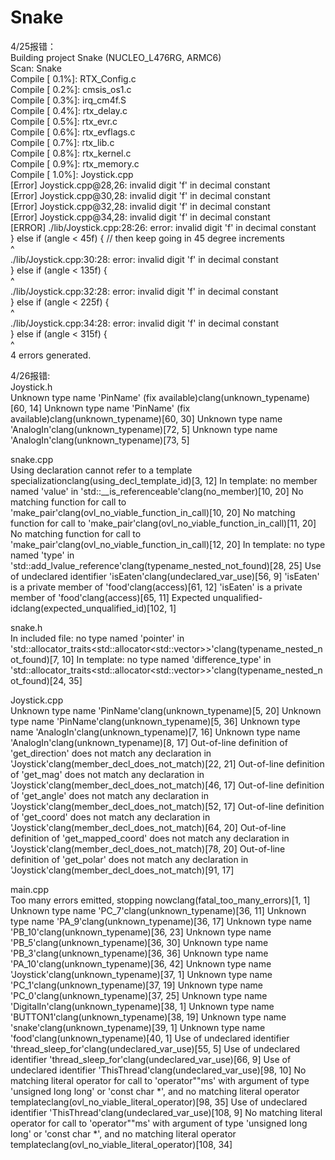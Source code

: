 # Snake
4/25报错：<br>
Building project Snake (NUCLEO_L476RG, ARMC6)<br>
Scan: Snake<br>
Compile [  0.1%]: RTX_Config.c<br>
Compile [  0.2%]: cmsis_os1.c<br>
Compile [  0.3%]: irq_cm4f.S<br>
Compile [  0.4%]: rtx_delay.c<br>
Compile [  0.5%]: rtx_evr.c<br>
Compile [  0.6%]: rtx_evflags.c<br>
Compile [  0.7%]: rtx_lib.c<br>
Compile [  0.8%]: rtx_kernel.c<br>
Compile [  0.9%]: rtx_memory.c<br>
Compile [  1.0%]: Joystick.cpp<br>
[Error] Joystick.cpp@28,26: invalid digit 'f' in decimal constant<br>
[Error] Joystick.cpp@30,28: invalid digit 'f' in decimal constant<br>
[Error] Joystick.cpp@32,28: invalid digit 'f' in decimal constant<br>
[Error] Joystick.cpp@34,28: invalid digit 'f' in decimal constant<br>
[ERROR] ./lib/Joystick.cpp:28:26: error: invalid digit 'f' in decimal constant<br>
} else if (angle < 45f) {  // then keep going in 45 degree increments<br>
^<br>
./lib/Joystick.cpp:30:28: error: invalid digit 'f' in decimal constant<br>
}  else if (angle < 135f) {<br>
^<br>
./lib/Joystick.cpp:32:28: error: invalid digit 'f' in decimal constant<br>
}  else if (angle < 225f) {<br>
^<br>
./lib/Joystick.cpp:34:28: error: invalid digit 'f' in decimal constant<br>
}  else if (angle < 315f) {<br>
^<br>
4 errors generated.<br>

4/26报错:<br>
Joystick.h<br>
Unknown type name 'PinName' (fix available)clang(unknown_typename)[60, 14]
Unknown type name 'PinName' (fix available)clang(unknown_typename)[60, 30]
Unknown type name 'AnalogIn'clang(unknown_typename)[72, 5]
Unknown type name 'AnalogIn'clang(unknown_typename)[73, 5]<br>

snake.cpp<br>
Using declaration cannot refer to a template specializationclang(using_decl_template_id)[3, 12]
In template: no member named 'value' in 'std::__is_referenceable<int>'clang(no_member)[10, 20]
No matching function for call to 'make_pair'clang(ovl_no_viable_function_in_call)[10, 20]
No matching function for call to 'make_pair'clang(ovl_no_viable_function_in_call)[11, 20]
No matching function for call to 'make_pair'clang(ovl_no_viable_function_in_call)[12, 20]
In template: no type named 'type' in 'std::add_lvalue_reference<int>'clang(typename_nested_not_found)[28, 25]
Use of undeclared identifier 'isEaten'clang(undeclared_var_use)[56, 9]
'isEaten' is a private member of 'food'clang(access)[61, 12]
'isEaten' is a private member of 'food'clang(access)[65, 11]
Expected unqualified-idclang(expected_unqualified_id)[102, 1]<br>

snake.h<br>
In included file: no type named 'pointer' in 'std::allocator_traits<std::allocator<std::vector<int>>>'clang(typename_nested_not_found)[7, 10]
In template: no type named 'difference_type' in 'std::allocator_traits<std::allocator<std::vector<int>>>'clang(typename_nested_not_found)[24, 35]<br>

Joystick.cpp<br>
Unknown type name 'PinName'clang(unknown_typename)[5, 20]
Unknown type name 'PinName'clang(unknown_typename)[5, 36]
Unknown type name 'AnalogIn'clang(unknown_typename)[7, 16]
Unknown type name 'AnalogIn'clang(unknown_typename)[8, 17]
Out-of-line definition of 'get_direction' does not match any declaration in 'Joystick'clang(member_decl_does_not_match)[22, 21]
Out-of-line definition of 'get_mag' does not match any declaration in 'Joystick'clang(member_decl_does_not_match)[46, 17]
Out-of-line definition of 'get_angle' does not match any declaration in 'Joystick'clang(member_decl_does_not_match)[52, 17]
Out-of-line definition of 'get_coord' does not match any declaration in 'Joystick'clang(member_decl_does_not_match)[64, 20]
Out-of-line definition of 'get_mapped_coord' does not match any declaration in 'Joystick'clang(member_decl_does_not_match)[78, 20]
Out-of-line definition of 'get_polar' does not match any declaration in 'Joystick'clang(member_decl_does_not_match)[91, 17]<br>

main.cpp<br>
Too many errors emitted, stopping nowclang(fatal_too_many_errors)[1, 1]
Unknown type name 'PC_7'clang(unknown_typename)[36, 11]
Unknown type name 'PA_9'clang(unknown_typename)[36, 17]
Unknown type name 'PB_10'clang(unknown_typename)[36, 23]
Unknown type name 'PB_5'clang(unknown_typename)[36, 30]
Unknown type name 'PB_3'clang(unknown_typename)[36, 36]
Unknown type name 'PA_10'clang(unknown_typename)[36, 42]
Unknown type name 'Joystick'clang(unknown_typename)[37, 1]
Unknown type name 'PC_1'clang(unknown_typename)[37, 19]
Unknown type name 'PC_0'clang(unknown_typename)[37, 25]
Unknown type name 'DigitalIn'clang(unknown_typename)[38, 1]
Unknown type name 'BUTTON1'clang(unknown_typename)[38, 19]
Unknown type name 'snake'clang(unknown_typename)[39, 1]
Unknown type name 'food'clang(unknown_typename)[40, 1]
Use of undeclared identifier 'thread_sleep_for'clang(undeclared_var_use)[55, 5]
Use of undeclared identifier 'thread_sleep_for'clang(undeclared_var_use)[66, 9]
Use of undeclared identifier 'ThisThread'clang(undeclared_var_use)[98, 10]
No matching literal operator for call to 'operator""ms' with argument of type 'unsigned long long' or 'const char *', and no matching literal operator templateclang(ovl_no_viable_literal_operator)[98, 35]
Use of undeclared identifier 'ThisThread'clang(undeclared_var_use)[108, 9]
No matching literal operator for call to 'operator""ms' with argument of type 'unsigned long long' or 'const char *', and no matching literal operator templateclang(ovl_no_viable_literal_operator)[108, 34]<br>